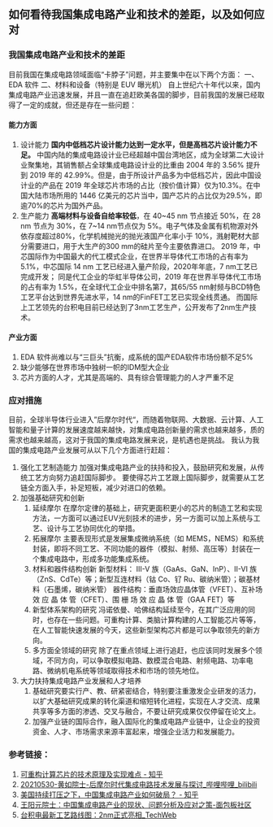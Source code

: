 ## 如何看待我国集成电路产业和技术的差距，以及如何应对

### 我国集成电路产业和技术的差距
目前我国在集成电路领域面临“卡脖子”问题，并主要集中在以下两个方面：
一、 EDA 软件
二、材料和设备（特别是 EUV 曝光机）
自上世纪六十年代以来，国内集成电路产业迅速发展，并且一直在追赶欧美各国的脚步，目前我国的发展已经取得了一定的成就，但还是存在一些问题：

#### 能力方面
1. 设计能力
**国内中低档芯片设计能力达到一定水平，但是高档芯片设计能力不足。**
中国内陆的集成电路设计业已经超越中国台湾地区，成为全球第二大设计业聚集地，其销售额占全球集成电路设计业的比重由 2004 年的 3.56% 提升到 2019 年的 42.99%。但是，由于所设计产品多为中低档芯片，因此中国设计业的产品在 2019 年全球芯片市场的占比（按价值计算）仅为10.3%。在中国大陆市场所用的 1446 亿美元的芯片当中，国产芯片的占比仅为29.5%，即逾70%的芯片为国外产品。
2. 生产能力
**高端材料与设备自给率较低**，在 40~45 nm 节点接近 50%，在 28 nm 节点为 30%，在 7~14 nm节点仅为 5%。电子气体及金属有机物源对外依存度超过80%，化学机械抛光的抛光液国产化率小于 10%，溅射靶材大部分需要进口，用于大生产的300 mm的硅片至今主要依靠进口。
2019 年，中芯国际作为中国最大的代工模式企业，在世界半导体代工市场的占有率为 5.1%，中芯国际 14 nm 工艺已经进入量产阶段，2020年年底，7 nm工艺已完成开发；
同是代工企业的华虹半导体公司，2019 年在世界半导体代工市场的占有率为 1.5%，在全球代工企业中排名第7，其65/55 nm射频与BCD特色工艺平台达到世界先进水平，14 nm的FinFET工艺已实现全线贯通。
而国际上工艺领先的台积电目前已经达到了3nm工艺生产，公开发布了2nm生产技术。

#### 产业方面
1. EDA 软件尚难以与“三巨头”抗衡，成系统的国产EDA软件市场份额不足5%
2. 缺少能够在世界市场中独树一帜的IDM型大企业
3. 芯片方面的人才，尤其是高端的、具有综合管理能力的人才严重不足

### 应对措施
目前，全球半导体行业进入”后摩尔时代“，而随着物联网、大数据、云计算、人工智能和量子计算的发展速度越来越快，对集成电路创新量的需求也越来越多，质的需求也越来越高，这对于我国的集成电路发展来说，是机遇也是挑战。
我认为我国的集成电路产业发展可从以下几个方面进行赶超：
1. 强化工艺制造能力
加强对集成电路产业的扶持和投入，鼓励研究和发展，从传统工艺方向努力追赶国际脚步。
要使得芯片工艺跟上国际脚步，就需要从工艺链全方面入手，补足短板，减少对进口的依赖。
2. 加强基础研究和创新
	1. 延续摩尔
		在摩尔定律的基础上，研究更面积更小的芯片的制造工艺和实现方法，一方面可以通过EUV光刻技术的进步，另一方面可以加上系统与工艺、设计与工艺协同优化的举措。
	2. 拓展摩尔
		主要表现形式是发展集成微纳系统（如 MEMS，NEMS）和系统封装，即将不同工艺、不同功能的器件（模拟、射频、高压等）封装在一个集成电路中，形成多功能集成系统。
	3. 材料和器件结构创新
		新型材料： III-V 族（GaAs、GaN、InP）、II-VI 族（ZnS、CdTe）等；新型互连材料（钴 Co、钌 Ru、碳纳米管）；碳基材料（石墨烯，碳纳米管）
		器件结构：垂直场效应晶体管（VFET）、互补场效 应 晶 体 管（CFET）、围 栅 场 效 应 晶 体 管（GAA FET）等
	4. 新型体系架构的研究
		冯诺依曼、哈佛结构延续至今，在其广泛应用的同时，也存在一些问题。可重构计算、类脑计算构建的人工智能芯片等等，在人工智能快速发展的今天，这些新型架构芯片都是可以争取领先的新方向。
	5. 多方面全领域的研究
		除了在重点领域上进行追赶，也应该同时发展多个领域，不同方向，可以争取模拟电路、数模混合电路、射频电路、功率电路、微纳机电系统等领域取得技术和市场的领先地位。
3. 大力扶持集成电路产业发展和人才培养
	1. 基础研究要实行产、教、研紧密结合，特别要注重激发企业研发的活力，以扩大基础研究成果的转化渠道和缩短转化进程，实现在人才交流、成果共享等多方面的渗透、交叉与融合，不要让研究成果仅仅停留在论文上。
	2. 加强产业链的国际合作，融入国际化的集成电路产业链中，让企业的投资资金、人才、市场需求来源丰富起来，增强企业活力和发展能力。

### 参考链接：
1. [可重构计算芯片的技术原理及实现难点 - 知乎](https://zhuanlan.zhihu.com/p/76386579)
2. [20210530-黄如院士-后摩尔时代集成电路技术发展与探讨_哔哩哔哩_bilibili](https://www.bilibili.com/video/BV1ey4y137FU/?vd_source=f8bf73f9a2b495eaf6f8446fa6016bc7)
3. [美国持续打压之下，中国集成电路产业如何破局？ - 知乎](https://zhuanlan.zhihu.com/p/391230618)
4. [王阳元院士：中国集成电路产业的现状、问题分析及应对之策-面包板社区](https://www.eet-china.com/mp/a83005.html)
5. [台积电最新工艺路线图：2nm正式亮相_TechWeb](http://www.techweb.com.cn/viewpoint/2022-06-21/2895123.shtml)